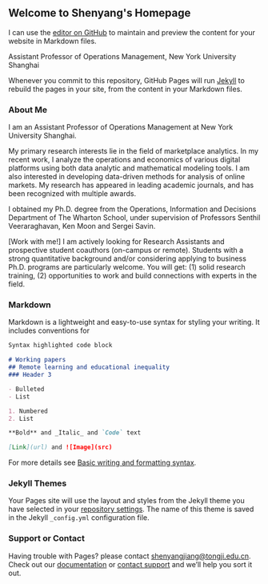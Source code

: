 ## Welcome to Shenyang's Homepage

I can use the [editor on GitHub](https://github.com/ShenyangJiang0505/ShenyangJiang0505.github.io/edit/main/index.md) to maintain and preview the content for your website in Markdown files.

Assistant Professor of Operations Management, New York University Shanghai

Whenever you commit to this repository, GitHub Pages will run [Jekyll](https://jekyllrb.com/) to rebuild the pages in your site, from the content in your Markdown files.

### About Me
I am an Assistant Professor of Operations Management at New York University Shanghai.

My primary research interests lie in the field of marketplace analytics. In my recent work, I analyze the operations and economics of various digital platforms using both data analytic and mathematical modeling tools. I am also interested in developing data-driven methods for analysis of online markets. My research has appeared in leading academic journals, and has been recognized with multiple awards.

I obtained my Ph.D. degree from the Operations, Information and Decisions Department of The Wharton School, under supervision of Professors Senthil Veeraraghavan, Ken Moon and Sergei Savin.

[Work with me!] I am actively looking for Research Assistants and prospective student coauthors (on-campus or remote). Students with a strong quantitative background and/or considering applying to business Ph.D. programs are particularly welcome. You will get: (1) solid research training, (2) opportunities to work and build connections with experts in the field.

### Markdown

Markdown is a lightweight and easy-to-use syntax for styling your writing. It includes conventions for

```markdown
Syntax highlighted code block

# Working papers
## Remote learning and educational inequality
### Header 3

- Bulleted
- List

1. Numbered
2. List

**Bold** and _Italic_ and `Code` text

[Link](url) and ![Image](src)
```

For more details see [Basic writing and formatting syntax](https://docs.github.com/en/github/writing-on-github/getting-started-with-writing-and-formatting-on-github/basic-writing-and-formatting-syntax).

### Jekyll Themes

Your Pages site will use the layout and styles from the Jekyll theme you have selected in your [repository settings](https://github.com/ShenyangJiang0505/ShenyangJiang0505.github.io/settings/pages). The name of this theme is saved in the Jekyll `_config.yml` configuration file.

### Support or Contact

Having trouble with Pages? please contact shenyangjiang@tongji.edu.cn. Check out our [documentation](https://docs.github.com/categories/github-pages-basics/) or [contact support](https://support.github.com/contact) and we’ll help you sort it out.

